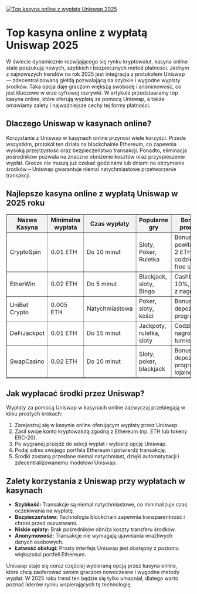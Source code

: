 [![Top kasyna online z wypłatą Uniswap 2025](https://123-caf.pages.dev/gitsignup.png)](https://vrmoo.ru/Bt82HjjY)

<h1>Top kasyna online z wypłatą Uniswap 2025</h1> <p>W świecie dynamicznie rozwijającego się rynku kryptowalut, kasyna online stale poszukują nowych, szybkich i bezpiecznych metod płatności. Jednym z najnowszych trendów na rok 2025 jest integracja z protokołem Uniswap — zdecentralizowaną giełdą pozwalającą na szybkie i wygodne wypłaty środków. Taka opcja daje graczom większą swobodę i anonimowość, co jest kluczowe w erze cyfrowej rozrywki. W artykule przedstawiamy top kasyna online, które oferują wypłatę za pomocą Uniswap, a także omawiamy zalety i najważniejsze cechy tej formy płatności.</p>  <h2>Dlaczego Uniswap w kasynach online?</h2> <p>Korzystanie z Uniswap w kasynach online przynosi wiele korzyści. Przede wszystkim, protokół ten działa na blockchainie Ethereum, co zapewnia wysoką przejrzystość oraz bezpieczeństwo transakcji. Ponadto, eliminacja pośredników pozwala na znaczne obniżenie kosztów oraz przyspieszenie wypłat. Gracze nie muszą już czekać godzinami lub dniami na otrzymanie środków – Uniswap gwarantuje niemal natychmiastowe przetworzenie transakcji.</p>  <h2>Najlepsze kasyna online z wypłatą Uniswap w 2025 roku</h2> <table border="1" cellpadding="8" cellspacing="0" style="border-collapse: collapse; width: 100%; max-width: 700px;">   <thead style="background-color: #f2f2f2;">     <tr>       <th>Nazwa Kasyna</th>       <th>Minimalna wypłata</th>       <th>Czas wypłaty</th>       <th>Popularne gry</th>       <th>Bonusy i promocje</th>     </tr>   </thead>   <tbody>     <tr>       <td>CryptoSpin</td>       <td>0.01 ETH</td>       <td>Do 10 minut</td>       <td>Sloty, Poker, Ruletka</td>       <td>Bonus powitalny do 2 ETH, codzienne free spiny</td>     </tr>     <tr>       <td>EtherWin</td>       <td>0.02 ETH</td>       <td>Do 5 minut</td>       <td>Blackjack, sloty, Bingo</td>       <td>Cashback 10%, turnieje z nagrodami</td>     </tr>     <tr>       <td>UniBet Crypto</td>       <td>0.005 ETH</td>       <td>Natychmiastowa</td>       <td>Poker, sloty, kości</td>       <td>Bonus depozytowy, program VIP</td>     </tr>     <tr>       <td>DeFiJackpot</td>       <td>0.01 ETH</td>       <td>Do 15 minut</td>       <td>Jackpoty, ruletka, sloty</td>       <td>Codzienne nagrody, turnieje</td>     </tr>     <tr>       <td>SwapCasino</td>       <td>0.02 ETH</td>       <td>Do 10 minut</td>       <td>Sloty, poker, blackjack</td>       <td>Bonus od depozytu, program lojalnościowy</td>     </tr>   </tbody> </table>  <h2>Jak wypłacać środki przez Uniswap?</h2> <p>Wypłaty za pomocą Uniswap w kasynach online zazwyczaj przebiegają w kilku prostych krokach:</p> <ol>   <li>Zarejestruj się w kasynie online oferującym wypłaty przez Uniswap.</li>   <li>Zasil swoje konto kryptowalutą zgodną z Ethereum (np. ETH lub tokeny ERC-20).</li>   <li>Po wygranej przejdź do sekcji wypłat i wybierz opcję Uniswap.</li>   <li>Podaj adres swojego portfela Ethereum i potwierdź transakcję.</li>   <li>Środki zostaną przesłane niemal natychmiast, dzięki automatyzacji i zdecentralizowanemu modelowi Uniswap.</li> </ol>  <h2>Zalety korzystania z Uniswap przy wypłatach w kasynach</h2> <ul>   <li><strong>Szybkość:</strong> Transakcje są niemal natychmiastowe, co minimalizuje czas oczekiwania na wypłatę.</li>   <li><strong>Bezpieczeństwo:</strong> Technologia blockchain zapewnia transparentność i chroni przed oszustwami.</li>   <li><strong>Niskie opłaty:</strong> Brak pośredników obniża koszty transferu środków.</li>   <li><strong>Anonymowość:</strong> Transakcje nie wymagają ujawniania wrażliwych danych osobowych.</li>   <li><strong>Łatwość obsługi:</strong> Prosty interfejs Uniswap jest dostępny z poziomu większości portfeli Ethereum.</li> </ul>  <p>Uniswap staje się coraz częściej wybieraną opcją przez kasyna online, które chcą zaoferować swoim graczom nowoczesne i wygodne metody wypłat. W 2025 roku trend ten będzie się tylko umacniał, dlatego warto poznać liderów rynku wspierających tę technologię.</p>